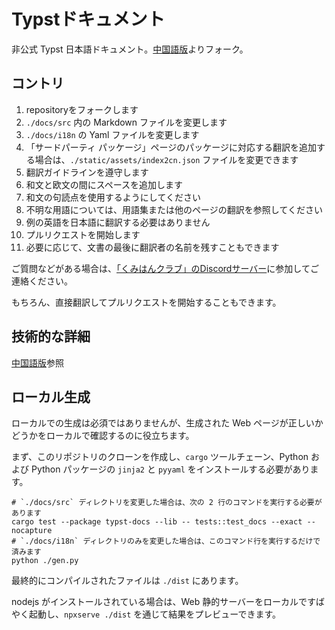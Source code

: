# Typstドキュメント

非公式 Typst 日本語ドキュメント。[中国語版](https://github.com/typst-doc-cn/typst-doc-cn.github.io)よりフォーク。

## コントリ
1. repositoryをフォークします
2. `./docs/src` 内の Markdown ファイルを変更します
3. `./docs/i18n` の Yaml ファイルを変更します
4. 「サードパーティ パッケージ」ページのパッケージに対応する翻訳を追加する場合は、`./static/assets/index2cn.json` ファイルを変更できます
5. 翻訳ガイドラインを遵守します
 1. 和文と欧文の間にスペースを追加します
 2. 和文の句読点を使用するようにしてください
 3. 不明な用語については、用語集または他のページの翻訳を参照してください
 4. 例の英語を日本語に翻訳する必要はありません
6. プルリクエストを開始します
7. 必要に応じて、文書の最後に翻訳者の名前を残すこともできます

ご質問などがある場合は、[「くみはんクラブ」のDiscordサーバー](https://discord.gg/9xF7k4aAuH)に参加してご連絡ください。

もちろん、直接翻訳してプルリクエストを開始することもできます。


## 技術的な詳細
[中国語版](https://github.com/typst-doc-cn/typst-doc-cn.github.io?tab=readme-ov-file#%E6%8A%80%E6%9C%AF%E7%BB%86%E8%8A%82)参照

## ローカル生成

ローカルでの生成は必須ではありませんが、生成された Web ページが正しいかどうかをローカルで確認するのに役立ちます。

まず、このリポジトリのクローンを作成し、`cargo` ツールチェーン、Python および Python パッケージの `jinja2` と `pyyaml` をインストールする必要があります。
```
# `./docs/src` ディレクトリを変更した場合は、次の 2 行のコマンドを実行する必要があります
cargo test --package typst-docs --lib -- tests::test_docs --exact --nocapture
# `./docs/i18n` ディレクトリのみを変更した場合は、このコマンド行を実行するだけで済みます
python ./gen.py
```

最終的にコンパイルされたファイルは `./dist` にあります。

nodejs がインストールされている場合は、Web 静的サーバーをローカルですばやく起動し、`npxserve ./dist` を通じて結果をプレビューできます。
